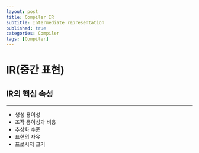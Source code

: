 ```yaml
---
layout: post
title: Compiler IR
subtitle: Intermediate representation
published: true
categories: Compiler
tags: [Compiler]
---
```


# IR(중간 표현)

## IR의 핵심 속성
---

- 생성 용이성
- 조작 용이성과 비용
- 추상화 수준
- 표현의 자유
- 프로시저 크기

###